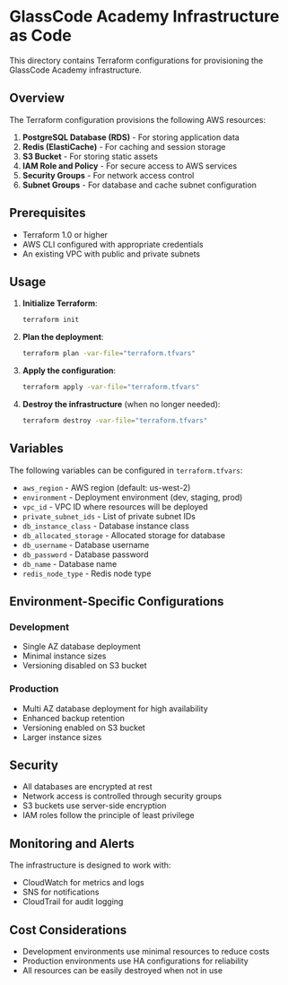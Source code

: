 # GlassCode Academy Infrastructure as Code

This directory contains Terraform configurations for provisioning the GlassCode Academy infrastructure.

## Overview

The Terraform configuration provisions the following AWS resources:

1. **PostgreSQL Database (RDS)** - For storing application data
2. **Redis (ElastiCache)** - For caching and session storage
3. **S3 Bucket** - For storing static assets
4. **IAM Role and Policy** - For secure access to AWS services
5. **Security Groups** - For network access control
6. **Subnet Groups** - For database and cache subnet configuration

## Prerequisites

- Terraform 1.0 or higher
- AWS CLI configured with appropriate credentials
- An existing VPC with public and private subnets

## Usage

1. **Initialize Terraform**:
   ```bash
   terraform init
   ```

2. **Plan the deployment**:
   ```bash
   terraform plan -var-file="terraform.tfvars"
   ```

3. **Apply the configuration**:
   ```bash
   terraform apply -var-file="terraform.tfvars"
   ```

4. **Destroy the infrastructure** (when no longer needed):
   ```bash
   terraform destroy -var-file="terraform.tfvars"
   ```

## Variables

The following variables can be configured in `terraform.tfvars`:

- `aws_region` - AWS region (default: us-west-2)
- `environment` - Deployment environment (dev, staging, prod)
- `vpc_id` - VPC ID where resources will be deployed
- `private_subnet_ids` - List of private subnet IDs
- `db_instance_class` - Database instance class
- `db_allocated_storage` - Allocated storage for database
- `db_username` - Database username
- `db_password` - Database password
- `db_name` - Database name
- `redis_node_type` - Redis node type

## Environment-Specific Configurations

### Development
- Single AZ database deployment
- Minimal instance sizes
- Versioning disabled on S3 bucket

### Production
- Multi AZ database deployment for high availability
- Enhanced backup retention
- Versioning enabled on S3 bucket
- Larger instance sizes

## Security

- All databases are encrypted at rest
- Network access is controlled through security groups
- S3 buckets use server-side encryption
- IAM roles follow the principle of least privilege

## Monitoring and Alerts

The infrastructure is designed to work with:
- CloudWatch for metrics and logs
- SNS for notifications
- CloudTrail for audit logging

## Cost Considerations

- Development environments use minimal resources to reduce costs
- Production environments use HA configurations for reliability
- All resources can be easily destroyed when not in use